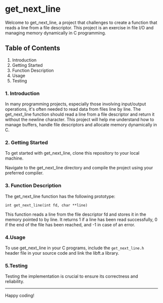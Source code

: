 # get_next_line
Welcome to get_next_line, a project that challenges to create a function that reads a line from a file descriptor. This project is an exercise in file I/O and managing memory dynamically in C programming.

## Table of Contents
1. Introduction
2. Getting Started
3. Function Description
4. Usage
5. Testing

### 1. Introduction
In many programming projects, especially those involving input/output operations, it's often needed to read data from files line by line. 
The get_next_line function should read a line from a file descriptor and return it without the newline character. 
This project will help me understand how to manage buffers, handle file descriptors and allocate memory dynamically in C.

### 2. Getting Started
To get started with get_next_line, clone this repository to your local machine.

Navigate to the get_next_line directory and compile the project using your preferred compiler.

### 3. Function Description
The get_next_line function has the following prototype:

`int get_next_line(int fd, char **line)`

This function reads a line from the file descriptor fd and stores it in the memory pointed to by line. It returns 1 if a line has been read successfully, 0 if the end of the file has been reached, and -1 in case of an error.

### 4.Usage
To use get_next_line in your C programs, include the `get_next_line.h` header file in your source code and link the libft.a library.

### 5.Testing
Testing the implementation is crucial to ensure its correctness and reliability. 

---

Happy coding!
